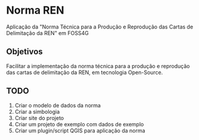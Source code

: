 # Norma REN
Aplicação da "Norma Técnica para a Produção e Reprodução das Cartas de Delimitação da REN" em FOSS4G

## Objetivos

Facilitar a implementação da norma técnica para a produção e reprodução das cartas de delimitação da REN, em tecnologia Open-Source.


## TODO
1. Criar o modelo de dados da norma
2. Criar a simbologia
3. Criar site do projeto
4. Criar um projeto de exemplo com dados de exemplo
5. Criar um plugin/script QGIS para aplicação da norma
